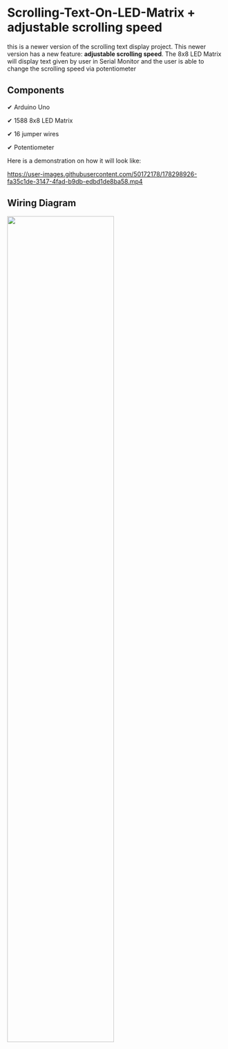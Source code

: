 # Scrolling-Text-On-LED-Matrix + adjustable scrolling speed
this is a newer version of the scrolling text display project. This newer version has a new feature: **adjustable scrolling speed**. The 8x8 LED Matrix will display text given by user in Serial Monitor and the user is able to change the scrolling speed via potentiometer

## Components

✔ Arduino Uno

✔ 1588 8x8 LED Matrix

✔ 16 jumper wires

✔ Potentiometer

Here is a demonstration on how it will look like:

https://user-images.githubusercontent.com/50172178/178298926-fa35c1de-3147-4fad-b9db-edbd1de8ba58.mp4

## Wiring Diagram

<img src="https://user-images.githubusercontent.com/50172178/178302755-0fdffdb6-c88a-4617-b75b-9e7eeb455c00.png" width=70% height=70%>
